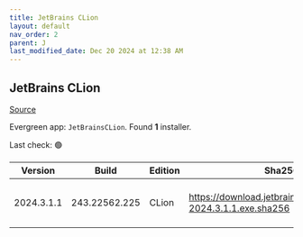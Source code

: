 ```yaml
---
title: JetBrains CLion
layout: default
nav_order: 2
parent: J
last_modified_date: Dec 20 2024 at 12:38 AM
---
```


## JetBrains CLion

[Source](https://www.jetbrains.com/clion)

Evergreen app: `JetBrainsCLion`. Found **1** installer.

Last check: 🟢

| Version    | Build         | Edition | Sha256                                                         | Date       | Size       | Type | URI                                                                                                                |
| ---------- | ------------- | ------- | -------------------------------------------------------------- | ---------- | ---------- | ---- | ------------------------------------------------------------------------------------------------------------------ |
| 2024.3.1.1 | 243.22562.225 | CLion   | https://download.jetbrains.com/cpp/CLion-2024.3.1.1.exe.sha256 | 19/12/2024 | 1366237856 | exe  | [https://download.jetbrains.com/cpp/CLion-2024.3.1.1.exe](https://download.jetbrains.com/cpp/CLion-2024.3.1.1.exe) |
